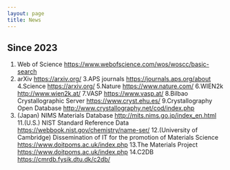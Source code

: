 ```yaml
---
layout: page
title: News
---
```


## Since 2023

1. Web of Science
https://www.webofscience.com/wos/woscc/basic-search
2. arXiv
https://arxiv.org/
3.APS journals
https://journals.aps.org/about
4.Science
https://arxiv.org/
5.Nature
https://www.nature.com/
6.WIEN2k
http://www.wien2k.at/
7.VASP
https://www.vasp.at/
8.Bilbao Crystallographic Server
https://www.cryst.ehu.es/
9.Crystallography Open Database
http://www.crystallography.net/cod/index.php
10. (Japan) NIMS Materials Database
http://mits.nims.go.jp/index_en.html
11.(U.S.) NIST Standard Reference Data
https://webbook.nist.gov/chemistry/name-ser/
12.(University of Cambridge) Dissemination of IT for the promotion of Materials Science
https://www.doitpoms.ac.uk/index.php
13.The Materials Project
https://www.doitpoms.ac.uk/index.php
14.C2DB
https://cmrdb.fysik.dtu.dk/c2db/
<br/>



